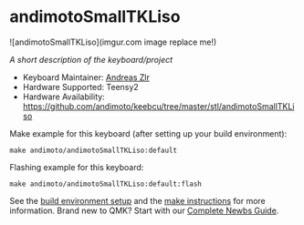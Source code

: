 # andimotoSmallTKLiso

![andimotoSmallTKLiso](imgur.com image replace me!)

*A short description of the keyboard/project*

* Keyboard Maintainer: [Andreas Zlr](https://github.com/andimoto)
* Hardware Supported: Teensy2
* Hardware Availability: https://github.com/andimoto/keebcu/tree/master/stl/andimotoSmallTKLiso

Make example for this keyboard (after setting up your build environment):

    make andimoto/andimotoSmallTKLiso:default

Flashing example for this keyboard:

    make andimoto/andimotoSmallTKLiso:default:flash

See the [build environment setup](https://docs.qmk.fm/#/getting_started_build_tools) and the [make instructions](https://docs.qmk.fm/#/getting_started_make_guide) for more information. Brand new to QMK? Start with our [Complete Newbs Guide](https://docs.qmk.fm/#/newbs).
